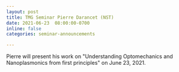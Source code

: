 ```yaml
---
layout: post
title: TMG Seminar Pierre Darancet (NST)
date: 2021-06-23  08:00:00-0700
inline: false
categories: seminar-announcements

---
```


Pierre will present his work on "Understanding Optomechanics and Nanoplasmonics from first principles" on June 23, 2021. 

